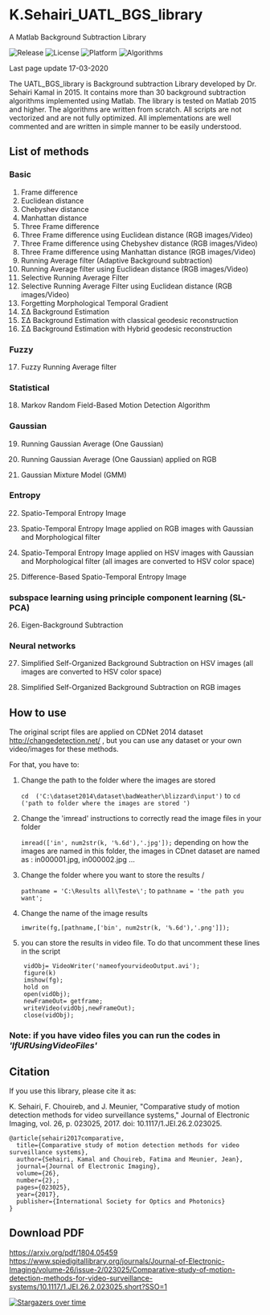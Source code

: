 # K.Sehairi_UATL_BGS_library

A Matlab Background Subtraction Library

![Release](https://img.shields.io/badge/Release-1.0.0-red.svg) ![License](https://img.shields.io/badge/License-MIT-green.svg) ![Platform](https://img.shields.io/badge/Platform-Windows-blue.svg) ![Algorithms](https://img.shields.io/badge/Algorithms-29-black.svg)

Last page update 17-03-2020

The UATL_BGS_library is Background subtraction Library developed by Dr. Sehairi Kamal in 2015. 
It contains more than 30 background subtraction algorithms implemented using Matlab. 
The library is tested on Matlab 2015 and higher.
The algorithms are written from scratch. All scripts are not vectorized and are not fully optimized.
All implementations are well commented and are written in simple manner to be easily understood.

## List of methods

### Basic

  1. Frame difference
  2. Euclidean distance
  3. Chebyshev distance 
  4. Manhattan distance 
  5. Three Frame difference
  6. Three Frame difference using Euclidean distance (RGB images/Video)
  7. Three Frame difference using Chebyshev distance (RGB images/Video)
  8. Three Frame difference using Manhattan distance (RGB images/Video)
  9. Running Average filter (Adaptive Background subtraction)
  10. Running Average filter using Euclidean distance (RGB images/Video)
  11. Selective Running Average Filter
  12. Selective Running Average Filter using Euclidean distance (RGB images/Video)
  13. Forgetting Morphological Temporal Gradient
  14. ΣΔ Background Estimation
  15. ΣΔ Background Estimation with classical geodesic reconstruction
  16. ΣΔ Background Estimation with Hybrid geodesic reconstruction

### Fuzzy

  17. Fuzzy Running Average filter

### Statistical

  18. Markov Random Field-Based Motion Detection Algorithm

### Gaussian

  19. Running Gaussian Average (One Gaussian)

  20. Running Gaussian Average (One Gaussian) applied on RGB

  21. Gaussian Mixture Model (GMM)

### Entropy

  22. Spatio-Temporal Entropy Image

  23. Spatio-Temporal Entropy Image applied on RGB images with Gaussian and Morphological filter

  24. Spatio-Temporal Entropy Image applied on HSV images with Gaussian and Morphological filter (all images are converted to HSV color space)

  25. Difference-Based Spatio-Temporal Entropy Image

### subspace learning using principle component learning (SL-PCA)

  26. Eigen-Background Subtraction

### Neural networks

  27. Simplified Self-Organized Background Subtraction on HSV images (all images are converted to HSV color space)

  28. Simplified Self-Organized Background Subtraction on RGB images


## How to use

The original script files are applied on CDNet 2014 dataset http://changedetection.net/ , but you can use any dataset or your own video/images for these methods. 

For that, you have to:

1. Change the path to the folder where the images are stored

   `cd  ('C:\dataset2014\dataset\badWeather\blizzard\input')` to `cd  ('path to folder where the images are stored ')`

2. Change the 'imread' instructions to correctly read the image files in your folder

   `imread(['in', num2str(k, '%.6d'),'.jpg']);` depending on how the images are named in this folder, the images in CDnet dataset are named as : in000001.jpg, in000002.jpg …
	
3. Change the folder where you want to store the results / 

   `pathname = 'C:\Results all\Teste\';` to `pathname = 'the path you want';`
	
4. Change the name of the image results 

   `imwrite(fg,[pathname,['bin', num2str(k, '%.6d'),'.png']]);`	

5. you can store the results in video file. To do that uncomment these lines in the script
```
	vidObj= VideoWriter('nameofyourvideoOutput.avi');
	figure(k)
	imshow(fg);
	hold on
	open(vidObj);
	newFrameOut= getframe;
	writeVideo(vidObj,newFrameOut);
	close(vidObj);

```
	
### Note: if you have video files you can run the codes in _'IfURUsingVideoFiles'_

## Citation

If you use this library, please cite it as:

K. Sehairi, F. Chouireb, and J. Meunier, "Comparative study of motion 
detection methods for video surveillance systems," Journal of Electronic 
Imaging, vol. 26, p. 023025, 2017. doi: 10.1117/1.JEI.26.2.023025.

```
@article{sehairi2017comparative,
  title={Comparative study of motion detection methods for video surveillance systems},
  author={Sehairi, Kamal and Chouireb, Fatima and Meunier, Jean},
  journal={Journal of Electronic Imaging},
  volume={26},
  number={2},;
  pages={023025},
  year={2017},
  publisher={International Society for Optics and Photonics}
}
```

## Download PDF
https://arxiv.org/pdf/1804.05459
https://www.spiedigitallibrary.org/journals/Journal-of-Electronic-Imaging/volume-26/issue-2/023025/Comparative-study-of-motion-detection-methods-for-video-surveillance-systems/10.1117/1.JEI.26.2.023025.short?SSO=1

[![Stargazers over time](https://starchart.cc/SEHAIRIKamal/A-Matlab-Background-Subtraction-Library.svg)](https://starchart.cc/SEHAIRIKamal/A-Matlab-Background-Subtraction-Library)
